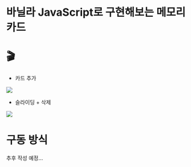 # 바닐라 JavaScript로 구현해보는 메모리 카드

# 🎬

- 카드 추가

![](https://images.velog.io/images/hjh040302/post/8264ec71-1cbd-4670-8739-3972d0656785/2021-06-10%2022.20.11.gif)

- 슬라이딩 + 삭제

![](https://images.velog.io/images/hjh040302/post/dfbd1129-32d4-42d9-bccf-77ea32a58f71/2021-06-10%2022.33.05.gif)

# 구동 방식

추후 작성 예정...
